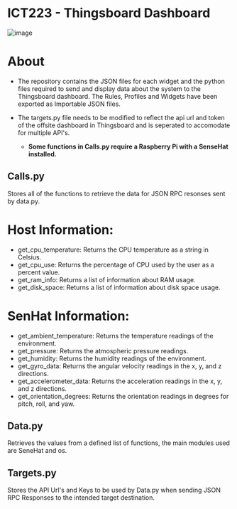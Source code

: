 # ICT223 - Thingsboard Dashboard

![image](https://user-images.githubusercontent.com/95189970/218229756-f085c006-9477-4089-af92-e772d5f304de.png)

# About #

- The repository contains the JSON files for each widget and the python files required to send and display data about the system to the Thingsboard dashboard. The Rules, Profiles and Widgets have been exported as Importable JSON files.

- The targets.py file needs to be modified to reflect the api url and token of the offsite dashboard in Thingsboard and is seperated to accomodate for multiple API's.

  - **Some functions in Calls.py require a Raspberry Pi with a SenseHat installed.**

## Calls.py ##

Stores all of the functions to retrieve the data for JSON RPC resonses sent by data.py. 

# Host Information:


- get_cpu_temperature: Returns the CPU temperature as a string in Celsius.
- get_cpu_use: Returns the percentage of CPU used by the user as a percent value.
- get_ram_info: Returns a list of information about RAM usage.
- get_disk_space: Returns a list of information about disk space usage.

# SenHat Information:

- get_ambient_temperature: Returns the temperature readings of the environment.
- get_pressure: Returns the atmospheric pressure readings.
- get_humidity: Returns the humidity readings of the environment.
- get_gyro_data: Returns the angular velocity readings in the x, y, and z directions.
- get_accelerometer_data: Returns the acceleration readings in the x, y, and z directions.
- get_orientation_degrees: Returns the orientation readings in degrees for pitch, roll, and yaw.

## Data.py ##

Retrieves the values from a defined list of functions, the main modules used are SeneHat and os.

## Targets.py ##

Stores the API Url's and Keys to be used by Data.py when sending JSON RPC Responses to the intended target destination.
